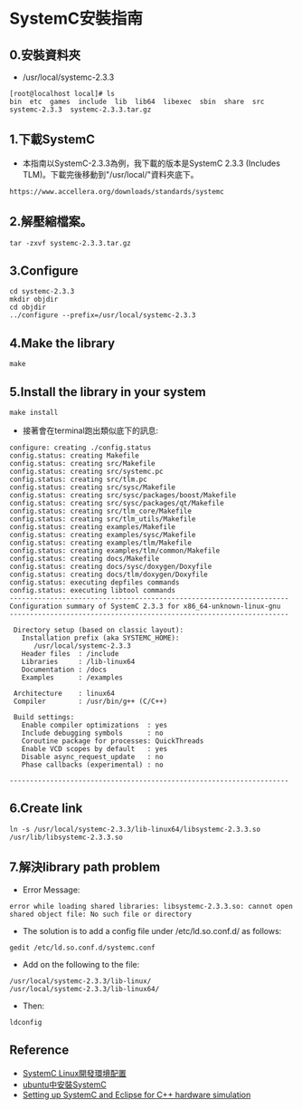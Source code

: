 # SystemC安裝指南  

## 0.安裝資料夾
* /usr/local/systemc-2.3.3
```
[root@localhost local]# ls
bin  etc  games  include  lib  lib64  libexec  sbin  share  src  systemc-2.3.3  systemc-2.3.3.tar.gz
```
## 1.下載SystemC 
* 本指南以SystemC-2.3.3為例，我下載的版本是SystemC 2.3.3 (Includes TLM)。下載完後移動到"/usr/local/"資料夾底下。  
```
https://www.accellera.org/downloads/standards/systemc
```
## 2.解壓縮檔案。
```
tar -zxvf systemc-2.3.3.tar.gz
```
## 3.Configure
```
cd systemc-2.3.3
mkdir objdir
cd objdir
../configure --prefix=/usr/local/systemc-2.3.3
```
## 4.Make the library
```
make
```
## 5.Install the library in your system
```
make install
```
* 接著會在terminal跑出類似底下的訊息:

```
configure: creating ./config.status
config.status: creating Makefile
config.status: creating src/Makefile
config.status: creating src/systemc.pc
config.status: creating src/tlm.pc
config.status: creating src/sysc/Makefile
config.status: creating src/sysc/packages/boost/Makefile
config.status: creating src/sysc/packages/qt/Makefile
config.status: creating src/tlm_core/Makefile
config.status: creating src/tlm_utils/Makefile
config.status: creating examples/Makefile
config.status: creating examples/sysc/Makefile
config.status: creating examples/tlm/Makefile
config.status: creating examples/tlm/common/Makefile
config.status: creating docs/Makefile
config.status: creating docs/sysc/doxygen/Doxyfile
config.status: creating docs/tlm/doxygen/Doxyfile
config.status: executing depfiles commands
config.status: executing libtool commands
---------------------------------------------------------------------
Configuration summary of SystemC 2.3.3 for x86_64-unknown-linux-gnu
---------------------------------------------------------------------

 Directory setup (based on classic layout):
   Installation prefix (aka SYSTEMC_HOME):
      /usr/local/systemc-2.3.3
   Header files  : /include
   Libraries     : /lib-linux64
   Documentation : /docs
   Examples      : /examples

 Architecture    : linux64
 Compiler        : /usr/bin/g++ (C/C++)
 
 Build settings:
   Enable compiler optimizations  : yes
   Include debugging symbols      : no
   Coroutine package for processes: QuickThreads
   Enable VCD scopes by default   : yes
   Disable async_request_update   : no
   Phase callbacks (experimental) : no
 
---------------------------------------------------------------------
```

## 6.Create link
```
ln -s /usr/local/systemc-2.3.3/lib-linux64/libsystemc-2.3.3.so /usr/lib/libsystemc-2.3.3.so
```

## 7.解決library path problem
* Error Message: 
```
error while loading shared libraries: libsystemc-2.3.3.so: cannot open shared object file: No such file or directory
```
* The solution is to add a config file under /etc/ld.so.conf.d/ as follows:
```
gedit /etc/ld.so.conf.d/systemc.conf
```

* Add on the following to the file:
```
/usr/local/systemc-2.3.3/lib-linux/ 
/usr/local/systemc-2.3.3/lib-linux64/
```

* Then:
```
ldconfig
```

## Reference
* [SystemC Linux開發環境配置](https://stenlyho.blogspot.com/2008/10/systemc-linux.html)
* [ubuntu中安裝SystemC](https://www.twblogs.net/a/5b896a792b71775d1ce1ae26)
* [Setting up SystemC and Eclipse for C++ hardware simulation](https://karibe.co.ke/2014/02/setting-up-systemc-and-eclipse-for-c-hardware-simulation/)









